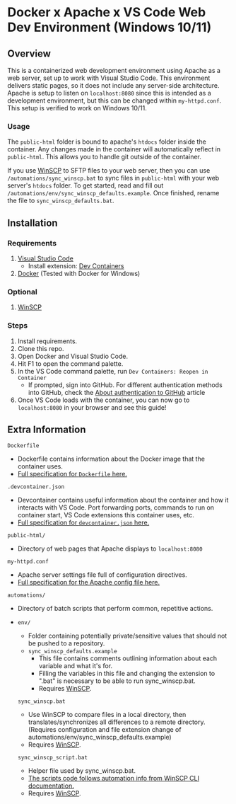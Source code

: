 # Docker x Apache x VS Code Web Dev Environment (Windows 10/11)

Overview
--------

This is a containerized web development environment using Apache as a web server, set up to work with Visual Studio Code. This environment delivers static pages, so it does not include any server-side architecture. Apache is setup to listen on `localhost:8080` since this is intended as a development environment, but this can be changed within `my-httpd.conf`. This setup is verified to work on Windows 10/11.

### Usage

The `public-html` folder is bound to apache's `htdocs` folder inside the container. Any changes made in the container will automatically reflect in `public-html`. This allows you to handle git outside of the container.  
  
If you use [WinSCP](https://winscp.net/eng/index.php) to SFTP files to your web server, then you can use `/automations/sync_winscp.bat` to sync files in `public-html` with your web server's `htdocs` folder. To get started, read and fill out `/automations/env/sync_winscp_defaults.example`. Once finished, rename the file to `sync_winscp_defaults.bat`.

Installation
------------

### Requirements

1.  [Visual Studio Code](https://code.visualstudio.com/)
    *   Install extension: [Dev Containers](https://marketplace.visualstudio.com/items?itemName=ms-vscode-remote.remote-containers)
2.  [Docker](https://www.docker.com/get-started/) (Tested with Docker for Windows)

### Optional

1.  [WinSCP](https://winscp.net/eng/index.php)

### Steps

1.  Install requirements.
2.  Clone this repo.
3.  Open Docker and Visual Studio Code.
4.  Hit F1 to open the command palette.
5.  In the VS Code command palette, run `Dev Containers: Reopen in Container`
    *   If prompted, sign into GitHub. For different authentication methods into GitHub, check the [About authentication to GitHub](https://docs.github.com/en/authentication/keeping-your-account-and-data-secure/about-authentication-to-github#authenticating-to-the-api-with-a-personal-access-token) article
6.  Once VS Code loads with the container, you can now go to `localhost:8080` in your browser and see this guide!

Extra Information
-----------------

`Dockerfile`

*   Dockerfile contains information about the Docker image that the container uses.
*   [Full specification for `Dockerfile` here.](https://docs.docker.com/engine/reference/builder/)

`.devcontainer.json`

*   Devcontainer contains useful information about the container and how it interacts with VS Code. Port forwarding ports, commands to run on container start, VS Code extensions this container uses, etc.
*   [Full specification for `devcontainer.json` here.](https://containers.dev/implementors/json_reference/)

`public-html/`

*   Directory of web pages that Apache displays to `localhost:8080`

`my-httpd.conf`

*   Apache server settings file full of configuration directives.
*   [Full specification for the Apache config file here.](http://httpd.apache.org/docs/2.4/mod/directives.html)

`automations/`

*   Directory of batch scripts that perform common, repetitive actions.
*   `env/`
    
    *   Folder containing potentially private/sensitive values that should not be pushed to a repository.
    *   `sync_winscp_defaults.example`
        *   This file contains comments outlining information about each variable and what it's for.
        *   Filling the variables in this file and changing the extension to ".bat" is necessary to be able to run sync\_winscp.bat.
        *   Requires [WinSCP](https://winscp.net/eng/index.php).
    
    `sync_winscp.bat`
    
    *   Use WinSCP to compare files in a local directory, then translates/synchronizes all differences to a remote directory. (Requires configuration and file extension change of automations/env/sync\_winscp\_defaults.example)
    *   Requires [WinSCP](https://winscp.net/eng/index.php).
    
    `sync_winscp_script.bat`
    *   Helper file used by sync\_winscp.bat.
    *   [The scripts code follows automation info from WinSCP CLI documentation.](https://winscp.net/eng/docs/guide_automation)
    *   Requires [WinSCP](https://winscp.net/eng/index.php).
